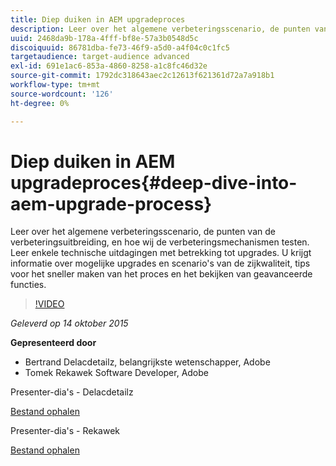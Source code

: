 ```yaml
---
title: Diep duiken in AEM upgradeproces
description: Leer over het algemene verbeteringsscenario, de punten van de verbeteringsuitbreiding, en hoe wij de verbeteringsmechanismen testen. Leer enkele technische uitdagingen met betrekking tot upgrades. U krijgt informatie over mogelijke upgrades en scenario's van de zijkwaliteit, tips voor het sneller maken van het proces en het bekijken van geavanceerde functies.
uuid: 2468da9b-178a-4fff-bf8e-57a3b0548d5c
discoiquuid: 86781dba-fe73-46f9-a5d0-a4f04c0c1fc5
targetaudience: target-audience advanced
exl-id: 691e1ac6-853a-4860-8258-a1c8fc46d32e
source-git-commit: 1792dc318643aec2c12613f621361d72a7a918b1
workflow-type: tm+mt
source-wordcount: '126'
ht-degree: 0%

---
```


# Diep duiken in AEM upgradeproces{#deep-dive-into-aem-upgrade-process}

Leer over het algemene verbeteringsscenario, de punten van de verbeteringsuitbreiding, en hoe wij de verbeteringsmechanismen testen. Leer enkele technische uitdagingen met betrekking tot upgrades. U krijgt informatie over mogelijke upgrades en scenario&#39;s van de zijkwaliteit, tips voor het sneller maken van het proces en het bekijken van geavanceerde functies.

>[!VIDEO](https://video.tv.adobe.com/v/19376/?quality=9)

*Geleverd op 14 oktober 2015*

**Gepresenteerd door**

* Bertrand Delacdetailz, belangrijkste wetenschapper, Adobe
* Tomek Rekawek Software Developer, Adobe

Presenter-dia&#39;s - Delacdetailz

[Bestand ophalen](assets/aemgems-upgrades-2015-bdelacretaz.pdf)

Presenter-dia&#39;s - Rekawek

[Bestand ophalen](assets/aemgems-upgrades-2015-trekaewk.pdf)
<!--
[Get back to the Overview](https://helpx.adobe.com/experience-manager/kt/eseminars/gems/aem-index.html)
-->
